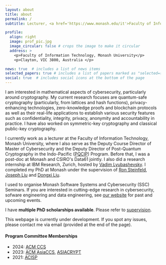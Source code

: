 ```yaml
---
layout: about
title: about
permalink: /
subtitle: Lecturer, <a href='https://www.monash.edu/it'>Faculty of Information Technology, Monash University</a>

profile:
  align: right
  image: prof_pic.jpg
  image_circular: false # crops the image to make it circular
  address: >
    <p>Faculty of Information Technology, Monash University</p>
    <p>Clayton, VIC 3800, Australia </p>

news: true  # includes a list of news items
selected_papers: true # includes a list of papers marked as "selected={true}"
social: true  # includes social icons at the bottom of the page
---
```


I am interested in mathematical aspects of cybersecurity, particularly around cryptography. My current research focuses are quantum-safe cryptography (particularly, from lattices and hash functions), privacy-enhancing technologies, zero-knowledge proofs and blockchain protocols as well as their real-life applications to establish various security features such as confidentiality, integrity, privacy, anonymity and accountability in practice. I have also worked on symmetric-key cryptography and classical public-key cryptography.

I currently work as a lecturer at the Faculty of Information Technology, Monash University, where I also serve as the Deputy Course Director of Master of Cybersecurity and the Deputy Director of Post-Quantum Cryptography in the Indo-Pacific ([PQCIP](https://ocsc.com.au/pqcip/)) Program. Before that, I was a post-doc at Monash and CSIRO's Data61 jointly. I also did a research internship at IBM Research, Zurich, hosted by [Vadim Lyubashevsky](https://researcher.watson.ibm.com/researcher/view.php?person=zurich-vad). I completed my PhD at Monash under the supervision of [Ron Steinfeld](https://users.monash.edu.au/~rste/), [Joseph Liu](https://users.monash.edu.au/~kailiu/) and [Dongxi Liu](https://people.csiro.au/L/D/Dongxi-Liu).

I used to organise Monash Software Systems and Cybersecurity (SSC) Seminars. If you are interested in cutting-edge research in cybersecurity, sofware engineering and data engineering, see [our website](https://www.monash.edu/it/ssc/seminars) for past and upcoming events.

I have **multiple PhD scholarships available**. Please refer to [supervision](https://mfesgin.github.io/supervision/).

This webpage is currently under development. If you spot any issues, please contact me via email (provided at the end of the page).

#### Program Committee Memberships
- 2024: [ACM CCS](https://www.sigsac.org/ccs/CCS2024/home.html)
- 2023: [ACM AsiaCCS](https://asiaccs2023.org/), [ASIACRYPT](https://asiacrypt.iacr.org/)
- 2021: [ACISP](https://data61dsslab.github.io/acisp2021/)
